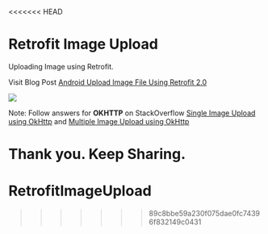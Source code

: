 <<<<<<< HEAD
# Retrofit Image Upload

Uploading Image using Retrofit.

Visit Blog Post [Android Upload Image File Using Retrofit 2.0](http://www.pratikbutani.com/2016/06/android-upload-image-file-using-retrofit-2-0/)

<img src='https://github.com/pratikbutani/RetrofitImageUpload/blob/master/screenshot.png' />

Note: Follow answers for **OKHTTP** on StackOverflow [Single Image Upload using OkHttp](http://stackoverflow.com/a/34127008/1318946) and [Multiple Image Upload using OkHttp](http://stackoverflow.com/a/34411666/1318946)

Thank you. Keep Sharing.
=======
# RetrofitImageUpload
>>>>>>> 89c8bbe59a230f075dae0fc74396f832149c0431
